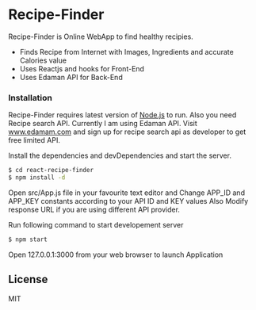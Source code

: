 # Recipe-Finder

Recipe-Finder is Online WebApp to find healthy recipies.

- Finds Recipe from Internet with Images, Ingredients and accurate Calories value
- Uses Reactjs and hooks for Front-End
- Uses Edaman API for Back-End

### Installation

Recipe-Finder requires latest version of [Node.js](https://nodejs.org/) to run.
Also you need Recipe search API. Currently I am using Edaman API.
Visit www.edamam.com and sign up for recipe search api as developer to get free limited API.

Install the dependencies and devDependencies and start the server.

```sh
$ cd react-recipe-finder
$ npm install -d
```

Open src/App.js file in your favourite text editor and Change APP_ID and APP_KEY constants according to your
API ID and KEY values
Also Modify response URL if you are using different API provider.

Run following command to start developement server

```sh
$ npm start
```

Open 127.0.0.1:3000 from your web browser to launch Application

## License

MIT
